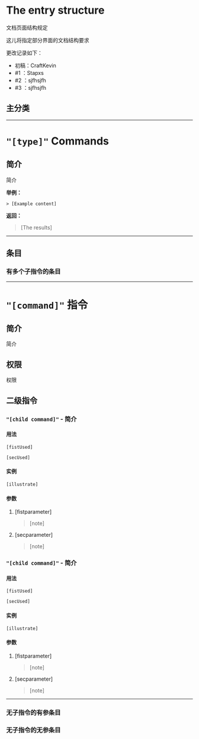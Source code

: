 # The entry structure

文档页面结构规定

这儿将指定部分界面的文档结构要求

更改记录如下：

* 初稿：CraftKevin
* #1 ：Stapxs
* #2 ：sjfhsjfh
* #3 ：sjfhsjfh

## 主分类

---

# `"[type]"` Commands

## 简介

简介

**举例：**

```QQ_message
> [Example content]
```

**返回：**

> [The results]

---

## 条目

### 有多个子指令的条目

---

# `"[command]"` 指令

## 简介

简介

## 权限

权限

## 二级指令

### `"[child command]"`  - 简介

#### 用法

```QQ_message
[fistUsed]
```

```QQ_message
[secUsed]
```

#### 实例

```QQ_message
[illustrate]
```

#### 参数

1. [fistparameter]
   > [note]
2. [secparameter]
   > [note]

### `"[child command]"`  - 简介

#### 用法

```QQ_message
[fistUsed]
```

```QQ_message
[secUsed]
```

#### 实例

```QQ_message
[illustrate]
```

#### 参数

1. [fistparameter]
   > [note]
2. [secparameter]
   > [note]

---

### 无子指令的有参条目

### 无子指令的无参条目
